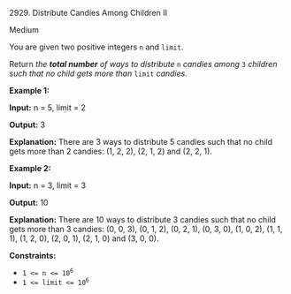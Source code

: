 2929\. Distribute Candies Among Children II

Medium

You are given two positive integers `n` and `limit`.

Return _the **total number** of ways to distribute_ `n` _candies among_ `3` _children such that no child gets more than_ `limit` _candies._

**Example 1:**

**Input:** n = 5, limit = 2

**Output:** 3

**Explanation:** There are 3 ways to distribute 5 candies such that no child gets more than 2 candies: (1, 2, 2), (2, 1, 2) and (2, 2, 1).

**Example 2:**

**Input:** n = 3, limit = 3

**Output:** 10

**Explanation:** There are 10 ways to distribute 3 candies such that no child gets more than 3 candies: (0, 0, 3), (0, 1, 2), (0, 2, 1), (0, 3, 0), (1, 0, 2), (1, 1, 1), (1, 2, 0), (2, 0, 1), (2, 1, 0) and (3, 0, 0).

**Constraints:**

*   <code>1 <= n <= 10<sup>6</sup></code>
*   <code>1 <= limit <= 10<sup>6</sup></code>